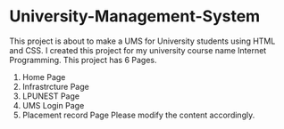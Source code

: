 # University-Management-System
This project is about to make a UMS for University students using HTML and CSS.
I created this project for my university course name Internet Programming.
This project has 6 Pages.
1. Home Page
2. Infrastrcture Page
3. LPUNEST Page
4. UMS Login Page
5. Placement record Page
Please modify the content accordingly.
